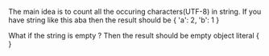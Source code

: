 The main idea is to count all the occuring characters(UTF-8) in string. 
If you have string like this aba then the result should be { 'a': 2, 'b': 1 }

What if the string is empty ? Then the result should be empty object literal { }

